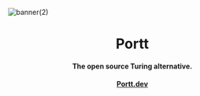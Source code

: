 ![banner(2)](https://user-images.githubusercontent.com/68653294/169693836-5c246396-dcfe-486d-ba3f-089760cbe014.jpg)
<h1 align='center'>Portt</h1>
<h4 align='center'>The open source Turing alternative.</h4>
<h4 align='center'><a href='/'>Portt.dev</a></h4>


